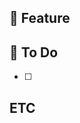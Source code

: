 ## 📌 Feature

<!-- 개발하는 기능에 대한 설명 -->

## 📜 To Do

<!-- 해야할 세부 Task -->

- [ ]

## ETC

<!-- 그 외 기타 내용들 -->
